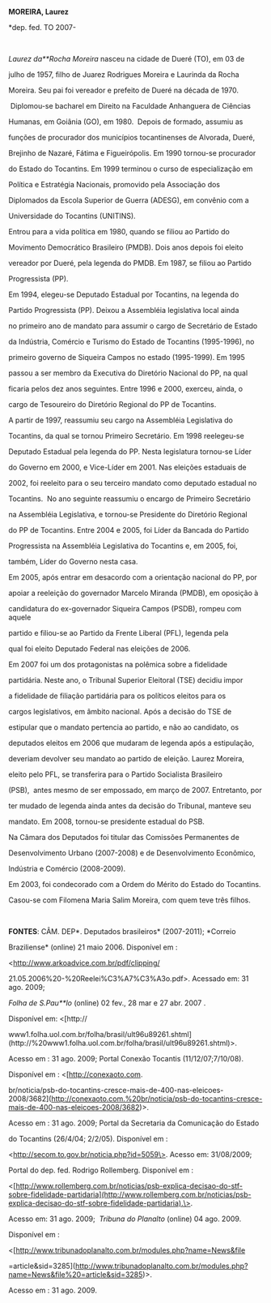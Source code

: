 **MOREIRA, Laurez**



\*dep. fed. TO 2007-



 



*Laurez da**Rocha Moreira* nasceu na cidade de Dueré (TO), em 03 de

julho de 1957, filho de Juarez Rodrigues Moreira e Laurinda da Rocha

Moreira. Seu pai foi vereador e prefeito de Dueré na década de 1970.



 Diplomou-se bacharel em Direito na Faculdade Anhanguera de Ciências

Humanas, em Goiânia (GO), em 1980.  Depois de formado, assumiu as

funções de procurador dos municípios tocantinenses de Alvorada, Dueré,

Brejinho de Nazaré, Fátima e Figueirópolis. Em 1990 tornou-se procurador

do Estado do Tocantins. Em 1999 terminou o curso de especialização em

Política e Estratégia Nacionais, promovido pela Associação dos

Diplomados da Escola Superior de Guerra (ADESG), em convênio com a

Universidade do Tocantins (UNITINS).



Entrou para a vida política em 1980, quando se filiou ao Partido do

Movimento Democrático Brasileiro (PMDB). Dois anos depois foi eleito

vereador por Dueré, pela legenda do PMDB. Em 1987, se filiou ao Partido

Progressista (PP).



Em 1994, elegeu-se Deputado Estadual por Tocantins, na legenda do

Partido Progressista (PP). Deixou a Assembléia legislativa local ainda

no primeiro ano de mandato para assumir o cargo de Secretário de Estado

da Indústria, Comércio e Turismo do Estado de Tocantins (1995-1996), no

primeiro governo de Siqueira Campos no estado (1995-1999). Em 1995

passou a ser membro da Executiva do Diretório Nacional do PP, na qual

ficaria pelos dez anos seguintes. Entre 1996 e 2000, exerceu, ainda, o

cargo de Tesoureiro do Diretório Regional do PP de Tocantins.



A partir de 1997, reassumiu seu cargo na Assembléia Legislativa do

Tocantins, da qual se tornou Primeiro Secretário. Em 1998 reelegeu-se

Deputado Estadual pela legenda do PP. Nesta legislatura tornou-se Líder

do Governo em 2000, e Vice-Líder em 2001. Nas eleições estaduais de

2002, foi reeleito para o seu terceiro mandato como deputado estadual no

Tocantins.  No ano seguinte reassumiu o encargo de Primeiro Secretário

na Assembléia Legislativa, e tornou-se Presidente do Diretório Regional

do PP de Tocantins. Entre 2004 e 2005, foi Líder da Bancada do Partido

Progressista na Assembléia Legislativa do Tocantins e, em 2005, foi,

também, Líder do Governo nesta casa.



Em 2005, após entrar em desacordo com a orientação nacional do PP, por

apoiar a reeleição do governador Marcelo Miranda (PMDB), em oposição à

candidatura do ex-governador Siqueira Campos (PSDB), rompeu com aquele

partido e filiou-se ao Partido da Frente Liberal (PFL), legenda pela

qual foi eleito Deputado Federal nas eleições de 2006.



Em 2007 foi um dos protagonistas na polêmica sobre a fidelidade

partidária. Neste ano, o Tribunal Superior Eleitoral (TSE) decidiu impor

a fidelidade de filiação partidária para os políticos eleitos para os

cargos legislativos, em âmbito nacional. Após a decisão do TSE de

estipular que o mandato pertencia ao partido, e não ao candidato, os

deputados eleitos em 2006 que mudaram de legenda após a estipulação,

deveriam devolver seu mandato ao partido de eleição. Laurez Moreira,

eleito pelo PFL, se transferira para o Partido Socialista Brasileiro

(PSB),  antes mesmo de ser empossado, em março de 2007. Entretanto, por

ter mudado de legenda ainda antes da decisão do Tribunal, manteve seu

mandato. Em 2008, tornou-se presidente estadual do PSB.



Na Câmara dos Deputados foi titular das Comissões Permanentes de

Desenvolvimento Urbano (2007-2008) e de Desenvolvimento Econômico,

Indústria e Comércio (2008-2009).



Em 2003, foi condecorado com a Ordem do Mérito do Estado do Tocantins.



Casou-se com Filomena Maria Salim Moreira, com quem teve três filhos.



 



**FONTES**: CÂM. DEP*. Deputados brasileiros* (2007-2011); *Correio

Braziliense* (online) 21 maio 2006. Disponível em :

\<http://www.arkoadvice.com.br/pdf/clipping/

21.05.2006%20-%20Reelei%C3%A7%C3%A3o.pdf\>. Acessado em: 31 ago. 2009;

*Folha de S.Pau**lo* (online) 02 fev., 28 mar e 27 abr. 2007 .

Disponível em: \<[http://

www1.folha.uol.com.br/folha/brasil/ult96u89261.shtml](http://%20www1.folha.uol.com.br/folha/brasil/ult96u89261.shtml)\>.

Acesso em : 31 ago. 2009; Portal Conexão Tocantis (11/12/07;7/10/08).

Disponível em : \<[http://conexaoto.com.

br/noticia/psb-do-tocantins-cresce-mais-de-400-nas-eleicoes-2008/3682](http://conexaoto.com.%20br/noticia/psb-do-tocantins-cresce-mais-de-400-nas-eleicoes-2008/3682)\>.

Acesso em : 31 ago. 2009; Portal da Secretaria da Comunicação do Estado

do Tocantins (26/4/04; 2/2/05). Disponível em :

\<http://secom.to.gov.br/noticia.php?id=5059\>. Acesso em: 31/08/2009;

Portal do dep. fed. Rodrigo Rollemberg. Disponível em :

\<[http://www.rollemberg.com.br/noticias/psb-explica-decisao-do-stf-sobre-fidelidade-partidaria](http://www.rollemberg.com.br/noticias/psb-explica-decisao-do-stf-sobre-fidelidade-partidaria).\>.

Acesso em: 31 ago. 2009;  *Tribuna do Planalto* (online) 04 ago. 2009.

Disponível em :

\<[http://www.tribunadoplanalto.com.br/modules.php?name=News&file

=article&sid=3285](http://www.tribunadoplanalto.com.br/modules.php?name=News&file%20=article&sid=3285)\>.

Acesso em : 31 ago. 2009.



 

